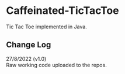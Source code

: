 # Caffeinated-TicTacToe
Tic Tac Toe implemented in Java.                    
              
                      
## Change Log                         
27/8/2022 (v1.0)            
Raw working code uploaded to the repos.               
